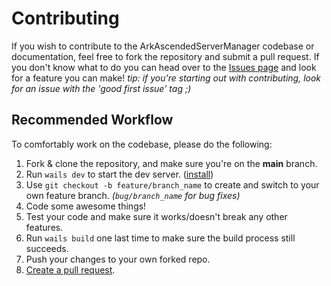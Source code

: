 
# Contributing
If you wish to contribute to the ArkAscendedServerManager codebase or documentation, feel free to fork the repository and submit a pull request. If you don't know what to do you can head over to the [Issues page](https://github.com/JensvandeWiel/ArkAscendedServerManager/issues) and look for a feature you can make! *tip: if you're starting out with contributing, look for an issue with the 'good first issue' tag ;)*

## Recommended Workflow
To comfortably work on the codebase, please do the following:
1. Fork & clone the repository, and make sure you're on the  **main**  branch.
2. Run `wails dev` to start the dev server. ([install](https://wails.io/docs/gettingstarted/installation))
3. Use `git checkout -b feature/branch_name` to create and switch to your own feature branch. *(`bug/branch_name` for bug fixes)*
4. Code some awesome things!
5. Test your code and make sure it works/doesn't break any other features.
6. Run `wails build` one last time to make sure the build process still succeeds.
7. Push your changes to your own forked repo.
8. [Create a pull request](https://github.com/JensvandeWiel/ArkAscendedServerManager/compare).
